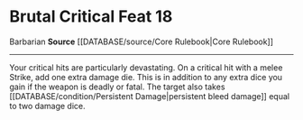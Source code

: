 ﻿---
feat: Brutal Critical
id: '174'
level: '18'
name: Brutal Critical
rarity: Common
source: '[[DATABASE/source/Core Rulebook|Core Rulebook]]'
trait:
- '[[DATABASE/trait/Barbarian|Barbarian]]'
type: Feat

---
# Brutal Critical <span class="item-type">Feat 18</span>

<span class="item-trait">Barbarian</span>
**Source** [[DATABASE/source/Core Rulebook|Core Rulebook]]

---
Your critical hits are particularly devastating. On a critical hit with a melee Strike, add one extra damage die. This is in addition to any extra dice you gain if the weapon is deadly or fatal. The target also takes [[DATABASE/condition/Persistent Damage|persistent bleed damage]] equal to two damage dice.
